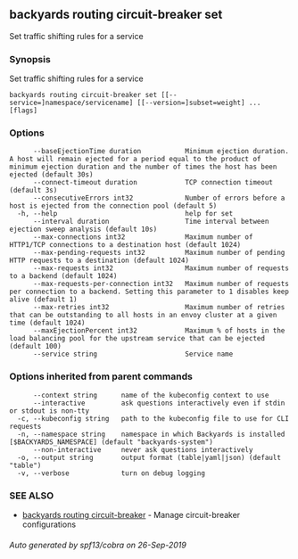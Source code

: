 ## backyards routing circuit-breaker set

Set traffic shifting rules for a service

### Synopsis

Set traffic shifting rules for a service

```
backyards routing circuit-breaker set [[--service=]namespace/servicename] [[--version=]subset=weight] ... [flags]
```

### Options

```
      --baseEjectionTime duration           Minimum ejection duration. A host will remain ejected for a period equal to the product of minimum ejection duration and the number of times the host has been ejected (default 30s)
      --connect-timeout duration            TCP connection timeout (default 3s)
      --consecutiveErrors int32             Number of errors before a host is ejected from the connection pool (default 5)
  -h, --help                                help for set
      --interval duration                   Time interval between ejection sweep analysis (default 10s)
      --max-connections int32               Maximum number of HTTP1/TCP connections to a destination host (default 1024)
      --max-pending-requests int32          Maximum number of pending HTTP requests to a destination (default 1024)
      --max-requests int32                  Maximum number of requests to a backend (default 1024)
      --max-requests-per-connection int32   Maximum number of requests per connection to a backend. Setting this parameter to 1 disables keep alive (default 1)
      --max-retries int32                   Maximum number of retries that can be outstanding to all hosts in an envoy cluster at a given time (default 1024)
      --maxEjectionPercent int32            Maximum % of hosts in the load balancing pool for the upstream service that can be ejected (default 100)
      --service string                      Service name
```

### Options inherited from parent commands

```
      --context string      name of the kubeconfig context to use
      --interactive         ask questions interactively even if stdin or stdout is non-tty
  -c, --kubeconfig string   path to the kubeconfig file to use for CLI requests
  -n, --namespace string    namespace in which Backyards is installed [$BACKYARDS_NAMESPACE] (default "backyards-system")
      --non-interactive     never ask questions interactively
  -o, --output string       output format (table|yaml|json) (default "table")
  -v, --verbose             turn on debug logging
```

### SEE ALSO

* [backyards routing circuit-breaker](backyards_routing_circuit-breaker.md)	 - Manage circuit-breaker configurations

###### Auto generated by spf13/cobra on 26-Sep-2019
